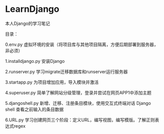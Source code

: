 # LearnDjango
本人Django的学习笔记


目录：

0.env.py 虚拟环境的安装（将项目库与其他项目隔离，方便后期部署到服务器，非必须）

1.installdjango.py 安装Django

2.runserver.py 学习migrate迁移数据库和runserver运行服务器

3.startapp.py 为项目增加应用，导入模块并激活 

4.superuser.py 简单了解网站分级管理，登录并尝试在网页APP1中添加主题

5.djangoshell.py 新增、迁移、注册条目模块，使用交互式终端对话 Django shell 查看之前输入的条目数据

6.URL.py 学习创建网页三个阶段：定义URL，编写视图，编写模版。了解正则表达式regex
